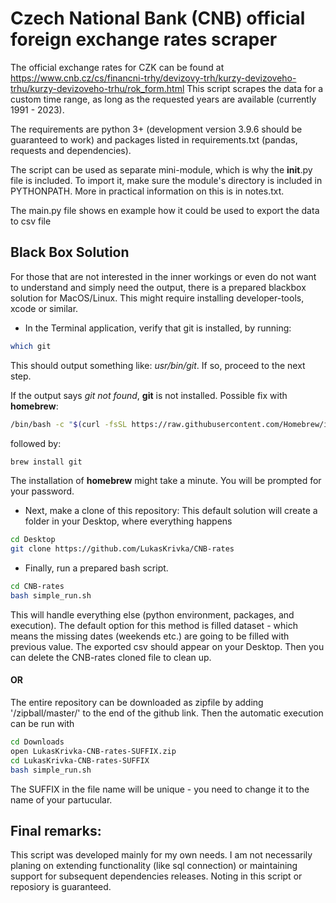 # Czech National Bank (CNB) official foreign exchange rates scraper

The official exchange rates for CZK can be found at https://www.cnb.cz/cs/financni-trhy/devizovy-trh/kurzy-devizoveho-trhu/kurzy-devizoveho-trhu/rok_form.html
This script scrapes the data for a custom time range, as long as the requested years are available (currently 1991 - 2023).

The requirements are python 3+ (development version 3.9.6 should be guaranteed to work) and packages listed in requirements.txt 
(pandas, requests and dependencies).

The script can be used as separate mini-module, which is why the __init__.py file is included. To import it, 
make sure the module's directory is included in PYTHONPATH. More in practical information on this is in notes.txt.

The main.py file shows en example how it could be used to export the data to csv file

## Black Box Solution
For those that are not interested in the inner workings or even do not want to understand and simply need the output, 
there is a prepared blackbox solution for MacOS/Linux. This might require installing developer-tools, xcode or similar.

* In the Terminal application, verify that git is installed, by running:
```bash
which git
```
This should output something like: _usr/bin/git_. If so, proceed to the next step.

If the output says _git not found_, **git** is not installed. Possible fix with **homebrew**:
```bash
/bin/bash -c "$(curl -fsSL https://raw.githubusercontent.com/Homebrew/install/HEAD/install.sh)"
```
followed by:
```bash
brew install git
```
The installation of **homebrew** might take a minute. You will be prompted for your password.

* Next, make a clone of this repository:
This default solution will create a folder in your Desktop, where everything happens
```bash
cd Desktop
git clone https://github.com/LukasKrivka/CNB-rates
```

* Finally, run a prepared bash script.
```bash
cd CNB-rates
bash simple_run.sh
```
This will handle everything else (python environment, packages, and execution).
The default option for this method is filled dataset - which means the missing dates (weekends etc.) 
are going to be filled with previous value.
The exported csv should appear on your Desktop. Then you can delete the CNB-rates cloned file to clean up.

#### OR
The entire repository can be downloaded as zipfile by adding '/zipball/master/' to the end of the github link.
Then the automatic execution can be run with
```bash
cd Downloads
open LukasKrivka-CNB-rates-SUFFIX.zip
cd LukasKrivka-CNB-rates-SUFFIX
bash simple_run.sh
```
The SUFFIX in the file name will be unique - you need to change it to the name of your partucular.

## Final remarks:
This script was developed mainly for my own needs. I am not necessarily planing on extending functionality (like sql connection)
or maintaining support for subsequent dependencies releases. Noting in this script or reposiory is guaranteed.
